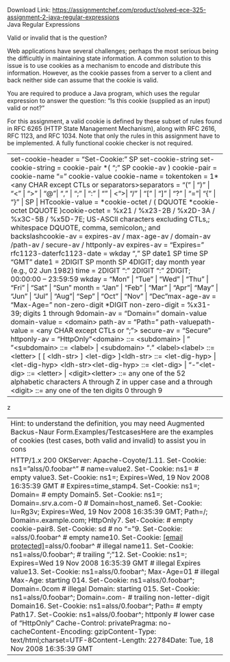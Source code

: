 Download Link: https://assignmentchef.com/product/solved-ece-325-assignment-2-java-regular-expressions
<br>
Java Regular Expressions

Valid or invalid that is the question?

Web applications have several challenges; perhaps the most serious being the difficultly in maintaining state information. A common solution to this issue is to use cookies as a mechanism to encode and distribute this information. However, as the cookie passes from a server to a client and back neither side can assume that the cookie is valid.

You are required to produce a Java program, which uses the regular expression to answer the question: “Is this cookie (supplied as an input) valid or not?”

For this assignment, a valid cookie is defined by these subset of rules found in RFC 6265 (HTTP State Management Mechanism), along with RFC 2616, RFC 1123, and RFC 1034. Note that only the rules in this assignment have to be implemented. A fully functional cookie checker is not required.

<table width="575">

 <tbody>

  <tr>

   <td width="575">set-cookie-header = “Set-Cookie:” SP set-cookie-string set-cookie-string = cookie-pair *( “;” SP cookie-av ) cookie-pair       = cookie-name “=” cookie-value cookie-name       = tokentoken             = 1*&lt;any CHAR except CTLs or separators&gt;separators        = “(” | “)” | “&lt;” | “&gt;” | “@”| “,” | “;” | “:” | “” | &lt;“&gt;| “/” | “[” | “]” | “?” | “=”| “{” | “}” | SP | HTcookie-value      = *cookie-octet / ( DQUOTE *cookie-octet DQUOTE )cookie-octet      = %x21 / %x23-2B / %x2D-3A / %x3C-5B / %x5D-7E; US-ASCII characters excluding CTLs,; whitespace DQUOTE, comma, semicolon,; and backslashcookie-av         = expires-av / max-age-av / domain-av /path-av / secure-av / httponly-av expires-av        = “Expires=” rfc1123-daterfc1123-date      = wkday “,” SP date1 SP time SP “GMT” date1             = 2DIGIT SP month SP 4DIGIT; day month year (e.g., 02 Jun 1982) time              = 2DIGIT “:” 2DIGIT “:” 2DIGIT; 00:00:00 – 23:59:59 wkday             = “Mon” | “Tue” | “Wed”                   | “Thu” | “Fri” | “Sat” | “Sun” month             = “Jan” | “Feb” | “Mar” | “Apr”| “May” | “Jun” | “Jul” | “Aug”| “Sep” | “Oct” | “Nov” | “Dec”max-age-av        = “Max-Age=” non-zero-digit *DIGIT non-zero-digit    = %x31-39; digits 1 through 9domain-av         = “Domain=” domain-value domain-value      = &lt;domain&gt; path-av           = “Path=” path-valuepath-value        = &lt;any CHAR except CTLs or “;”&gt; secure-av         = “Secure” httponly-av       = “HttpOnly”&lt;domain&gt;        ::= &lt;subdomain&gt; | ” ”&lt;subdomain&gt;     ::= &lt;label&gt; | &lt;subdomain&gt; “.” &lt;label&gt;&lt;label&gt;         ::= &lt;letter&gt; [ [ &lt;ldh-str&gt; ] &lt;let-dig&gt; ]&lt;ldh-str&gt;       ::= &lt;let-dig-hyp&gt; | &lt;let-dig-hyp&gt; &lt;ldh-str&gt;&lt;let-dig-hyp&gt;   ::= &lt;let-dig&gt; | “-”&lt;let-dig&gt;       ::= &lt;letter&gt; | &lt;digit&gt;&lt;letter&gt;        ::= any one of the 52 alphabetic characters A through Z in upper case and a through &lt;digit&gt;         ::= any one of the ten digits 0 through 9</td>

  </tr>

 </tbody>

</table>

z

<table width="573">

 <tbody>

  <tr>

   <td width="573">Hint: to understand the definition, you may need Augmented Backus-Naur Form.Examples/TestcasesHere are the examples of cookies (test cases, both valid and invalid) to assist you in cons</td>

  </tr>

  <tr>

   <td width="573">HTTP/1.x 200 OKServer: Apache-Coyote/1.11.                   Set-Cookie: ns1=”alss/0.foobar^”                        # name=value2.                   Set-Cookie: ns1=                                        # empty value3.                   Set-Cookie: ns1=; Expires=Wed, 19 Nov 2008 16:35:39 GMT  # Expires=time_stamp4.                   Set-Cookie: ns1=; Domain=                                # empty Domain5.                   Set-Cookie: ns1=; Domain=.srv.a.com-0                    # Domain=host_name6.                   Set-Cookie: lu=Rg3v; Expires=Wed, 19 Nov 2008 16:35:39 GMT; Path=/; Domain=.example.com; HttpOnly7.                   Set-Cookie:                                             # empty cookie-pair8.                   Set-Cookie: sd                                          # no “=”9.                   Set-Cookie: =alss/0.foobar^                             # empty name10.                 Set-Cookie: <a href="/cdn-cgi/l/email-protection" class="__cf_email__" data-cfemail="3b55487b0a">[email protected]</a>=alss/0.foobar^                         # illegal name11.                 Set-Cookie: ns1=alss/0.foobar^;                         # trailing “;”12.                 Set-Cookie: ns1=; Expires=Wed 19 Nov 2008 16:35:39 GMT   # illegal Expires value13.                 Set-Cookie: ns1=alss/0.foobar^; Max-Age=01              # illegal Max-Age: starting 014.                 Set-Cookie: ns1=alss/0.foobar^; Domain=.0com            # illegal Domain: starting 015.                 Set-Cookie: ns1=alss/0.foobar^; Domain=.com-            # trailing non-letter-digit Domain16.                 Set-Cookie: ns1=alss/0.foobar^; Path=                   # empty Path17.                 Set-Cookie: ns1=alss/0.foobar^; httponly                # lower case of “HttpOnly” Cache-Control: privatePragma: no-cacheContent-Encoding: gzipContent-Type: text/html;charset=UTF-8Content-Length: 22784Date: Tue, 18 Nov 2008 16:35:39 GMT</td>

  </tr>

 </tbody>

</table>